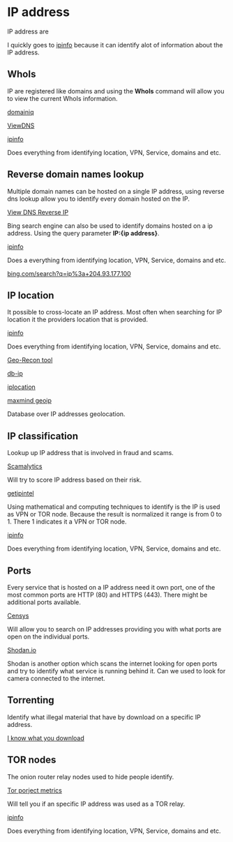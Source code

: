 # IP address

IP address are

I quickly goes to [ipinfo](https://ipinfo.io/) because it can identify alot of information about the IP address.




## WhoIs

IP are registered like domains and using the **WhoIs** command will allow you to view the current WhoIs information.

[domainiq](https://www.domainiq.com/)

[ViewDNS](https://viewdns.info/whois/)

[ipinfo](https://ipinfo.io/)

Does everything from identifying location, VPN, Service, domains and etc.

## Reverse domain names lookup
Multiple domain names can be hosted on a single IP address, using reverse dns lookup allow you to identify every domain hosted on the IP.

[View DNS Reverse IP](https://viewdns.info/reverseip/)

Bing search engine can also be used to identify domains hosted on a ip address. Using the query parameter **IP:{ip address}**.

[ipinfo](https://ipinfo.io/)

Does a everything from identifying location, VPN, Service, domains and etc.

[bing.com/search?q=ip%3a+204.93.177.100](https://www.bing.com/search?q=ip%3a+204.93.177.100)

## IP location
It possible to cross-locate an IP address.
Most often when searching for IP location it the providers location that is provided.

[ipinfo](https://ipinfo.io/)

Does everything from identifying location, VPN, Service, domains and etc.

[Geo-Recon tool](https://github.com/radioactivetobi/geo-recon)

[db-ip](https://db-ip.com/)

[iplocation](https://www.iplocation.net/)

[maxmind geoip](https://dev.maxmind.com/geoip/geolite2-free-geolocation-data?lang=en)

Database over IP addresses geolocation.

## IP classification

Lookup up IP address that is involved in fraud and scams.

[Scamalytics](https://scamalytics.com/ip)

Will try to score IP address based on their risk.

[getipintel](https://getipintel.net/)

Using mathematical and computing techniques to identify is the IP is used as VPN or TOR node. Because the result is normalized it range is from 0 to 1. There 1 indicates it a VPN or TOR node.

[ipinfo](https://ipinfo.io/)

Does everything from identifying location, VPN, Service, domains and etc.

## Ports

Every service that is hosted on a IP address need it own port, one of the most common ports are HTTP (80) and HTTPS (443). There might be additional ports available.

[Censys](https://search.censys.io/)

Will allow you to search on IP addresses providing you with what ports are open on the individual ports.

[Shodan.io](https://www.shodan.io/)

Shodan is another option which scans the internet looking for open ports and try to identify what service is running behind it. Can we used to look for camera connected to the internet.

## Torrenting

Identify what illegal material that have by download on a specific IP address.

[I know what you download](https://iknowwhatyoudownload.com/)


## TOR nodes

The onion router relay nodes used to hide people identify.

[Tor porject metrics](https://metrics.torproject.org/exonerator.html)

Will tell you if an specific IP address was used as a TOR relay.

[ipinfo](https://ipinfo.io/)

Does everything from identifying location, VPN, Service, domains and etc.